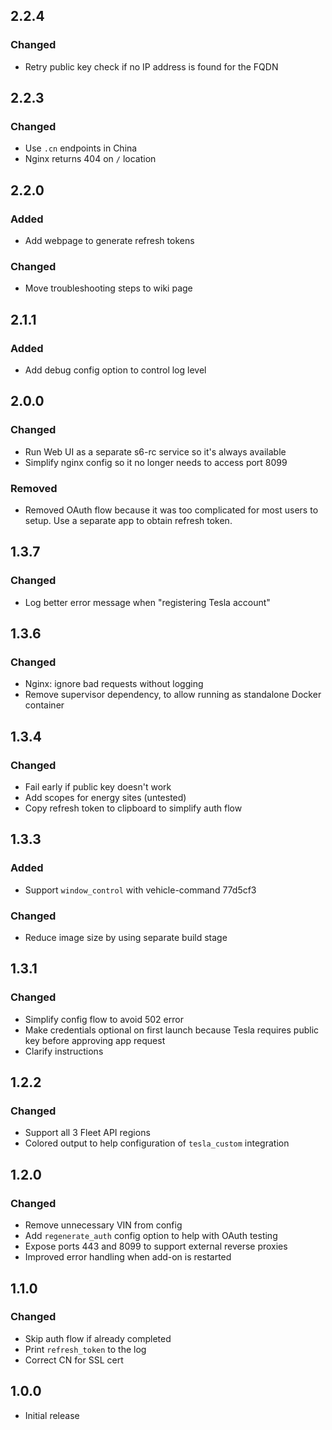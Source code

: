 <!-- https://developers.home-assistant.io/docs/add-ons/presentation#keeping-a-changelog -->

## 2.2.4

### Changed

- Retry public key check if no IP address is found for the FQDN

## 2.2.3

### Changed

- Use `.cn` endpoints in China
- Nginx returns 404 on `/` location

## 2.2.0

### Added

- Add webpage to generate refresh tokens

### Changed

- Move troubleshooting steps to wiki page

## 2.1.1

### Added

- Add debug config option to control log level

## 2.0.0

### Changed

- Run Web UI as a separate s6-rc service so it's always available
- Simplify nginx config so it no longer needs to access port 8099

### Removed

- Removed OAuth flow because it was too complicated for most users to setup.  Use a separate app to obtain refresh token.

## 1.3.7

### Changed

- Log better error message when "registering Tesla account"

## 1.3.6

### Changed

- Nginx: ignore bad requests without logging
- Remove supervisor dependency, to allow running as standalone Docker container

## 1.3.4

### Changed

- Fail early if public key doesn't work
- Add scopes for energy sites (untested)
- Copy refresh token to clipboard to simplify auth flow

## 1.3.3

### Added

- Support `window_control` with vehicle-command 77d5cf3

### Changed

- Reduce image size by using separate build stage

## 1.3.1

### Changed

- Simplify config flow to avoid 502 error
- Make credentials optional on first launch because Tesla requires public key before approving app request
- Clarify instructions

## 1.2.2

### Changed

- Support all 3 Fleet API regions
- Colored output to help configuration of `tesla_custom` integration

## 1.2.0

### Changed

- Remove unnecessary VIN from config
- Add `regenerate_auth` config option to help with OAuth testing
- Expose ports 443 and 8099 to support external reverse proxies
- Improved error handling when add-on is restarted

## 1.1.0

### Changed

- Skip auth flow if already completed
- Print `refresh_token` to the log
- Correct CN for SSL cert

## 1.0.0

- Initial release

